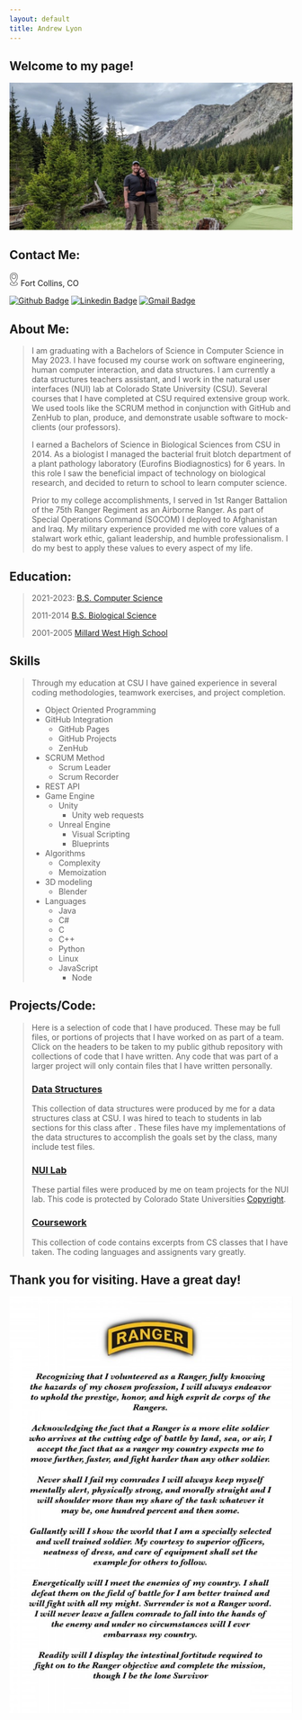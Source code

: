 ```yaml
---
layout: default
title: Andrew Lyon
---
```


## Welcome to my page!

![me](Images/camp.jpg)

## Contact Me:

![Location](Images/Location.png) Fort Collins, CO

[![Github Badge](http://img.shields.io/badge/-Github-black?style=flat-square&logo=github&link=https://github.com/A-Lyon/Public_Code/)](https://github.com/A-Lyon/Public_Code) [![Linkedin Badge](https://img.shields.io/badge/-LinkedIn-blue?style=flat-square&logo=Linkedin&logoColor=white&link=https://www.linkedin.com/in/andrew-lyon-1343a621b)](https://www.linkedin.com/in/andrew-lyon-1343a621b/) [![Gmail Badge](https://img.shields.io/badge/-Gmail-d14836?style=flat-square&logo=Gmail&logoColor=white&link=mailto:simba3003@gmail.com)](mailto:simba3003@gmail.com)

## About Me:

> I am graduating with a Bachelors of Science in Computer Science in May 2023. I have focused my course work on software engineering, human computer interaction, and data structures. I am currently a data structures teachers assistant, and I work in the natural user interfaces (NUI) lab at Colorado State University (CSU). Several courses that I have completed at CSU required extensive group work. We used tools like the SCRUM method in conjunction with GitHub and ZenHub to plan, produce, and demonstrate usable software to mock-clients (our professors).
>
> I earned a Bachelors of Science in Biological Sciences from CSU in 2014. As a biologist I managed the bacterial fruit blotch department of a plant pathology laboratory (Eurofins Biodiagnostics) for 6 years. In this role I saw the beneficial impact of technology on biological research, and decided to return to school to learn computer science.
>
> Prior to my college accomplishments, I served in 1st Ranger Battalion of the 75th Ranger Regiment as an Airborne Ranger. As part of Special Operations Command (SOCOM) I deployed to Afghanistan and Iraq. My military experience provided me with core values of a stalwart work ethic, galiant leadership, and humble professionalism. I do my best to apply these values to every aspect of my life.

## Education:

> 2021-2023:
> [B.S. Computer Science](https://compsci.colostate.edu/) 
>
> 2011-2014
> [B.S. Biological Science](https://www.biology.colostate.edu/)
>
> 2001-2005
> [Millard West High School](https://mwhs.mpsomaha.org/)

## Skills

> Through my education at CSU I have gained experience in several coding methodologies, teamwork exercises, and project completion. 
> - Object Oriented Programming
> - GitHub Integration
>   - GitHub Pages
>   - GitHub Projects
>   - ZenHub
> - SCRUM Method
>   - Scrum Leader
>   - Scrum Recorder
> - REST API
> - Game Engine
>   - Unity
>      - Unity web requests
>   - Unreal Engine
>      - Visual Scripting
>      - Blueprints
> - Algorithms
>   - Complexity
>   - Memoization
> - 3D modeling
>   - Blender
> - Languages
>   - Java
>   - C#
>   - C
>   - C++
>   - Python
>   - Linux
>   - JavaScript
>      - Node

## Projects/Code:

> Here is a selection of code that I have produced. These may be full files, or portions of projects that I have worked on as part of a team. Click on the headers to be taken to my public github repository with collections of code that I have written. Any code that was part of a larger project will only contain files that I have written personally.
>
> ### [Data Structures](https://github.com/A-Lyon/Public_Code/tree/main/DataStructures)
> This collection of data structures were produced by me for a data structures class at CSU. I was hired to teach to students in lab sections for this class after . These files have my implementations of the data structures to accomplish the goals set by the class, many include test files. 
>
> ### [NUI Lab](https://github.com/A-Lyon/Public_Code/tree/main/NUIProjects)
> These partial files were produced by me on team projects for the NUI lab. This code is protected by Colorado State Universities [Copyright](https://marcomm.colostate.edu/copyright-guidelines/).
>
> ### [Coursework](https://github.com/A-Lyon/Public_Code/tree/main/Courses)
> This collection of code contains excerpts from CS classes that I have taken. The coding languages and assignents vary greatly. 

## Thank you for visiting. Have a great day! 

![creed](Images/RangerCreed.jpg)
